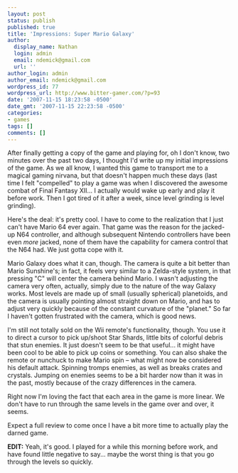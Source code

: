 ```yaml
---
layout: post
status: publish
published: true
title: 'Impressions: Super Mario Galaxy'
author:
  display_name: Nathan
  login: admin
  email: ndemick@gmail.com
  url: ''
author_login: admin
author_email: ndemick@gmail.com
wordpress_id: 77
wordpress_url: http://www.bitter-gamer.com/?p=93
date: '2007-11-15 18:23:58 -0500'
date_gmt: '2007-11-15 22:23:58 -0500'
categories:
- games
tags: []
comments: []
---
```

After finally getting a copy of the game and playing for, oh I don't know, two 
minutes over the past two days, I thought I'd write up my initial impressions of 
the game. As we all know, I wanted this game to transport me to a magical gaming 
nirvana, but that doesn't happen much these days (last time I felt "compelled" 
to play a game was when I discovered the awesome combat of Final Fantasy XII... 
I actually would wake up early and play it before work. Then I got tired of it 
after a week, since level grinding is level grinding).

Here's the deal: it's pretty cool. I have to come to the realization that I just 
can't have Mario 64 ever again. That game was the reason for the jacked-up N64 
controller, and although subsequent Nintendo controllers have been even _more_ 
jacked, none of them have the capability for camera control that the N64 had. We 
just gotta cope with it.

Mario Galaxy does what it can, though. The camera is quite a bit better than 
Mario Sunshine's; in fact, it feels very similar to a Zelda-style system, in 
that pressing "C" will center the camera behind Mario. I wasn't adjusting the 
camera very often, actually, simply due to the nature of the way Galaxy works. 
Most levels are made up of small (usually spherical) planetoids, and the camera 
is usually pointing almost straight down on Mario, and has to adjust very 
quickly because of the constant curvature of the "planet." So far I haven't 
gotten frustrated with the camera, which is good news.

I'm still not totally sold on the Wii remote's functionality, though. You use it 
to direct a cursor to pick up/shoot Star Shards, little bits of colorful debris 
that stun enemies. It just doesn't seem to be that useful... it might have been 
cool to be able to pick up coins or something. You can also shake the remote or 
nunchuck to make Mario spin &ndash; what might now be considered his default 
attack. Spinning tromps enemies, as well as breaks crates and crystals. Jumping 
on enemies seems to be a bit harder now than it was in the past, mostly because 
of the crazy differences in the camera.

Right now I'm loving the fact that each area in the game is more linear. We 
don't have to run through the same levels in the game over and over, it seems.

Expect a full review to come once I have a bit more time to actually play the 
darned game.

__EDIT:__ Yeah, it's good. I played for a while this morning before work, and 
have found little negative to say... maybe the worst thing is that you go 
through the levels so quickly.
